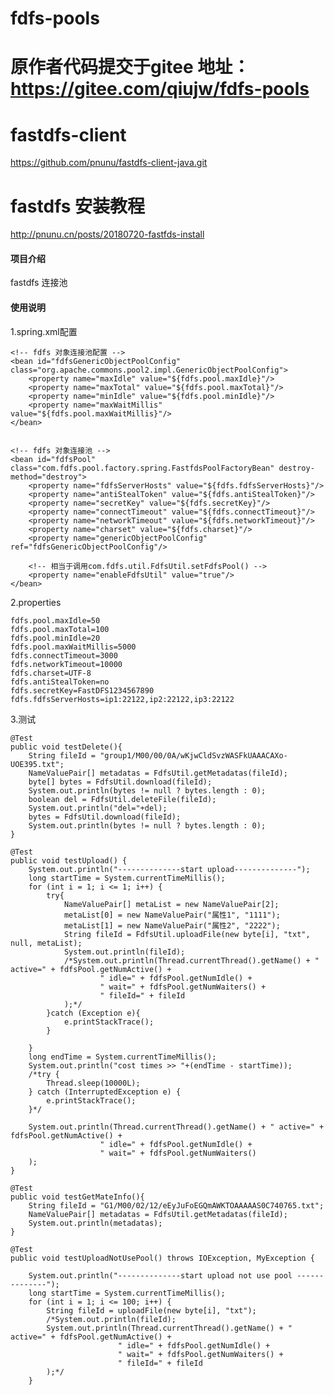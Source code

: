# fdfs-pools

# 原作者代码提交于gitee   地址： https://gitee.com/qiujw/fdfs-pools


# fastdfs-client

https://github.com/pnunu/fastdfs-client-java.git

# fastdfs 安装教程

http://pnunu.cn/posts/20180720-fastfds-install


#### 项目介绍
fastdfs 连接池


#### 使用说明
1.spring.xml配置

    <!-- fdfs 对象连接池配置 -->
    <bean id="fdfsGenericObjectPoolConfig" class="org.apache.commons.pool2.impl.GenericObjectPoolConfig">
        <property name="maxIdle" value="${fdfs.pool.maxIdle}"/>
        <property name="maxTotal" value="${fdfs.pool.maxTotal}"/>
        <property name="minIdle" value="${fdfs.pool.minIdle}"/>
        <property name="maxWaitMillis" value="${fdfs.pool.maxWaitMillis}"/>
    </bean>


    <!-- fdfs 对象连接池 -->
    <bean id="fdfsPool" class="com.fdfs.pool.factory.spring.FastfdsPoolFactoryBean" destroy-method="destroy">
        <property name="fdfsServerHosts" value="${fdfs.fdfsServerHosts}"/>
        <property name="antiStealToken" value="${fdfs.antiStealToken}"/>
        <property name="secretKey" value="${fdfs.secretKey}"/>
        <property name="connectTimeout" value="${fdfs.connectTimeout}"/>
        <property name="networkTimeout" value="${fdfs.networkTimeout}"/>
        <property name="charset" value="${fdfs.charset}"/>
        <property name="genericObjectPoolConfig" ref="fdfsGenericObjectPoolConfig"/>

        <!-- 相当于调用com.fdfs.util.FdfsUtil.setFdfsPool() -->
        <property name="enableFdfsUtil" value="true"/>
    </bean>

  2.properties

    fdfs.pool.maxIdle=50
    fdfs.pool.maxTotal=100
    fdfs.pool.minIdle=20
    fdfs.pool.maxWaitMillis=5000
    fdfs.connectTimeout=3000
    fdfs.networkTimeout=10000
    fdfs.charset=UTF-8
    fdfs.antiStealToken=no
    fdfs.secretKey=FastDFS1234567890
    fdfs.fdfsServerHosts=ip1:22122,ip2:22122,ip3:22122

3.测试

    @Test
    public void testDelete(){
        String fileId = "group1/M00/00/0A/wKjwCldSvzWASFkUAAACAXo-UOE395.txt";
        NameValuePair[] metadatas = FdfsUtil.getMetadatas(fileId);
        byte[] bytes = FdfsUtil.download(fileId);
        System.out.println(bytes != null ? bytes.length : 0);
        boolean del = FdfsUtil.deleteFile(fileId);
        System.out.println("del="+del);
        bytes = FdfsUtil.download(fileId);
        System.out.println(bytes != null ? bytes.length : 0);
    }

    @Test
    public void testUpload() {
        System.out.println("--------------start upload--------------");
        long startTime = System.currentTimeMillis();
        for (int i = 1; i <= 1; i++) {
            try{
                NameValuePair[] metaList = new NameValuePair[2];
                metaList[0] = new NameValuePair("属性1", "1111");
                metaList[1] = new NameValuePair("属性2", "2222");
                String fileId = FdfsUtil.uploadFile(new byte[i], "txt", null, metaList);
                System.out.println(fileId);
                /*System.out.println(Thread.currentThread().getName() + " active=" + fdfsPool.getNumActive() +
                        " idle=" + fdfsPool.getNumIdle() +
                        " wait=" + fdfsPool.getNumWaiters() +
                        " fileId=" + fileId
                );*/
            }catch (Exception e){
                e.printStackTrace();
            }

        }
        long endTime = System.currentTimeMillis();
        System.out.println("cost times >> "+(endTime - startTime));
        /*try {
            Thread.sleep(10000L);
        } catch (InterruptedException e) {
            e.printStackTrace();
        }*/

        System.out.println(Thread.currentThread().getName() + " active=" + fdfsPool.getNumActive() +
                        " idle=" + fdfsPool.getNumIdle() +
                        " wait=" + fdfsPool.getNumWaiters()
        );
    }

    @Test
    public void testGetMateInfo(){
        String fileId = "G1/M00/02/12/eEyJuFoEGQmAWKTOAAAAAS0C740765.txt";
        NameValuePair[] metadatas = FdfsUtil.getMetadatas(fileId);
        System.out.println(metadatas);
    }

    @Test
    public void testUploadNotUsePool() throws IOException, MyException {

        System.out.println("--------------start upload not use pool --------------");
        long startTime = System.currentTimeMillis();
        for (int i = 1; i <= 100; i++) {
            String fileId = uploadFile(new byte[i], "txt");
            /*System.out.println(fileId);
            System.out.println(Thread.currentThread().getName() + " active=" + fdfsPool.getNumActive() +
                            " idle=" + fdfsPool.getNumIdle() +
                            " wait=" + fdfsPool.getNumWaiters() +
                            " fileId=" + fileId
            );*/
        }
